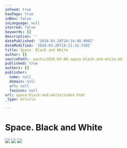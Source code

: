 ```yaml
---
inFeed: true
hasPage: true
inNav: false
inLanguage: null
starred: false
keywords: []
description: ''
datePublished: '2016-03-20T18:14:48.999Z'
dateModified: '2016-03-20T18:11:32.710Z'
title: Space. Black and White
author: []
sourcePath: _posts/2016-03-08-space-black-and-white.md
published: true
authors: []
publisher:
  name: null
  domain: null
  url: null
  favicon: null
url: space-black-and-white/index.html
_type: Article

---
```

# Space. Black and White
![](https://s3-us-west-2.amazonaws.com/the-grid-img/p/86667da6abf7c902947493b873fdf660b8e37bbf.jpg)
![](https://the-grid-user-content.s3-us-west-2.amazonaws.com/e98ac7e1-cb94-420c-86b8-8d789a331e1d.jpg)
![](https://s3-us-west-2.amazonaws.com/the-grid-img/p/f36dec53b79f6e7d4c663630a7b0d33e0cdf0822.jpg)